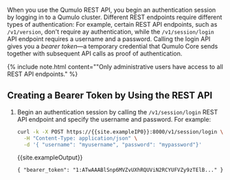 When you use the Qumulo REST API, you begin an authentication session by logging in to a Qumulo cluster. Different REST endpoints require different types of authentication: For example, certain REST API endpoints, such as `/v1/version`, don't require ay authentication, while the `/v1/session/login` API endpoint requires a username and a password. Calling the login API gives you a _bearer token_&mdash;a temporary credential that Qumulo Core sends together with subsequent API calls as proof of authentication.

{% include note.html content=""Only administrative users have access to all REST API endpoints." %}

## Creating a Bearer Token by Using the REST API

1. Begin an authentication session by calling the `/v1/session/login` REST API endpoint and specify the username and password. For example:

   ```bash
   curl -k -X POST https://{{site.exampleIP0}}:8000/v1/session/login \
     -H "Content-Type: application/json" \
     -d '{ "username": "myusername", "password": "mypassword"}'
   ```
   
   {{site.exampleOutput}}

   ```
   { "bearer_token": "1:ATwAAABlSnp6MVZvUXhRQUViN2RCYUFVZy9zTElB..." }
   ```
